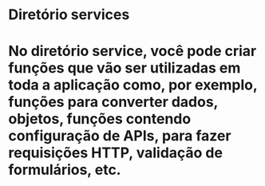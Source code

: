 # Diretório services

# No diretório service, você pode criar funções que vão ser utilizadas em toda a aplicação como, por exemplo, funções para converter dados, objetos, funções contendo configuração de APIs, para fazer requisições HTTP, validação de formulários, etc.